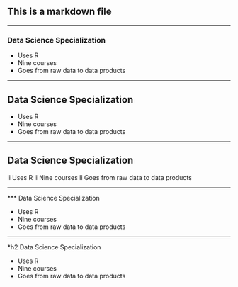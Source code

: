 ## This is a markdown file 

-----------------------------

### Data Science Specialization 

* Uses R 
* Nine courses 
* Goes from raw data to data products

-----------------------------

## Data Science Specialization 

* Uses R 
* Nine courses 
* Goes from raw data to data products

-----------------------------

## Data Science Specialization 

li Uses R 
li Nine courses 
li Goes from raw data to data products

-----------------------------

*** Data Science Specialization 

* Uses R 
* Nine courses 
* Goes from raw data to data products

-----------------------------

*h2 Data Science Specialization 

* Uses R 
* Nine courses 
* Goes from raw data to data products